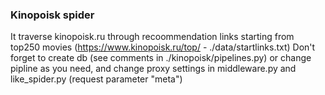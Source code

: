 ### Kinopoisk spider

It traverse kinopoisk.ru through recoommendation links starting from top250 movies (https://www.kinopoisk.ru/top/ - ./data/startlinks.txt)
Don't forget to create db (see comments in ./kinopoisk/pipelines.py) or change pipline as you need, and change proxy settings in middleware.py and like_spider.py (request parameter "meta")
